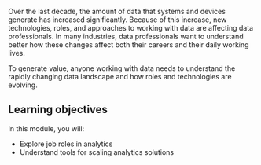 Over the last decade, the amount of data that systems and devices generate has increased significantly. Because of this increase, new technologies, roles, and approaches to working with data are affecting data professionals. In many industries, data professionals want to understand better how these changes affect both their careers and their daily working lives.

To generate value, anyone working with data needs to understand the rapidly changing data landscape and how roles and technologies are evolving. 

## Learning objectives

In this module, you will:

- Explore job roles in analytics
- Understand tools for scaling analytics solutions